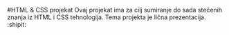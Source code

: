#HTML & CSS projekat
Ovaj projekat ima za cilj sumiranje do sada stečenih znanja iz HTML i CSS tehnologija.
Tema projekta je lična prezentacija. :shipit:
